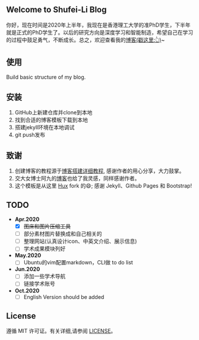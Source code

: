 ## Welcome to Shufei-Li Blog

你好，现在时间是2020年上半年，我现在是香港理工大学的准PhD学生，下半年就是正式的PhD学生了。以后的研究方向是深度学习和智能制造，希望自己在学习的过程中鼓足勇气，不断成长。总之，欢迎查看我的[博客(戳这里:👆)](<http://lishufei.top>)~

## 使用

Build basic structure of my blog.

## 安装

1. GitHub上新建仓库并clone到本地
2. 找到合适的博客模板下载到本地
3. 搭建jekyll环境在本地调试
4. git push发布


## 致谢

1. 创建博客的教程源于[博客搭建详细教程](<https://github.com/qiubaiying/qiubaiying.github.io>), 感谢作者的用心分享，大力鼓掌。
2. 交大女博士阿九的[博客](<https://yxy1988.github.io>)也给了我灵感，同样感谢作者。
3. 这个模板是从这里 [Hux](https://github.com/Huxpro/huxpro.github.io) fork 的:smile:; 感谢 Jekyll、Github Pages 和 Bootstrap!

## TODO

- **Apr.2020**
  * [x] ~~图床和图片压缩工具~~
  * [ ] 部分素材图片替换成和自己相关的
  * [ ] 整理网站(认真设计icon、中英文介绍、展示信息)
  * [ ] 学术成果模块列好

- **May.2020**
  * [ ] Ubuntu的vim配置markdown，CLI做 to do list

- **Jun.2020**
  * [ ] 添加一些学术导航
  * [ ] 链接学术账号

- **Oct.2020**
  * [ ] English Version should be added

## License

遵循 MIT 许可证。有关详细,请参阅 [LICENSE](https://github.com/qiubaiying/qiubaiying.github.io/blob/master/LICENSE)。
